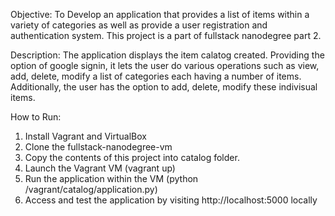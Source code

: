 Objective:
To Develop an application that provides a list of items within a variety of categories as well as provide a user registration and authentication system. 
This project is a part of fullstack nanodegree part 2.

Description:
The application displays the item calatog created. 
Providing the option of google signin, it lets the user do various operations such as view, add, delete, modify a list of categories each having a number of items.
Additionally, the user has the option to add, delete, modify these indivisual items.

How to Run:
1. Install Vagrant and VirtualBox
2. Clone the fullstack-nanodegree-vm
3. Copy the contents of this project into catalog folder.
4. Launch the Vagrant VM (vagrant up)
5. Run the application within the VM (python /vagrant/catalog/application.py)
6. Access and test the application by visiting http://localhost:5000 locally
